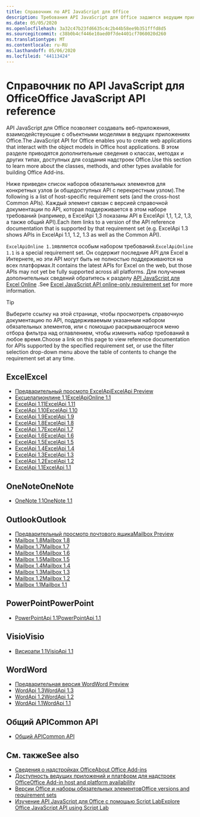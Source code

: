 ```yaml
---
title: Справочник по API JavaScript для Office
description: Требования API JavaScript для Office задаются ведущим приложением.
ms.date: 05/05/2020
ms.openlocfilehash: 3a32c47b23fd6635c4c2b44b58ee9b351fffd8d5
ms.sourcegitcommit: c38b0b4cf446e10aed0f7de4401cf7060020d260
ms.translationtype: MT
ms.contentlocale: ru-RU
ms.lasthandoff: 05/06/2020
ms.locfileid: "44113424"
---
```

# <a name="office-javascript-api-reference"></a><span data-ttu-id="f90fc-103">Справочник по API JavaScript для Office</span><span class="sxs-lookup"><span data-stu-id="f90fc-103">Office JavaScript API reference</span></span>

<span data-ttu-id="f90fc-104">API JavaScript для Office позволяет создавать веб-приложения, взаимодействующие с объектными моделями в ведущих приложениях Office.</span><span class="sxs-lookup"><span data-stu-id="f90fc-104">The JavaScript API for Office enables you to create web applications that interact with the object models in Office host applications.</span></span> <span data-ttu-id="f90fc-105">В этом разделе приводятся дополнительные сведения о классах, методах и других типах, доступных для создания надстроек Office.</span><span class="sxs-lookup"><span data-stu-id="f90fc-105">Use this section to learn more about the classes, methods, and other types available for building Office Add-ins.</span></span>

<span data-ttu-id="f90fc-106">Ниже приведен список наборов обязательных элементов для конкретных узлов (и общедоступных API с перекрестным узлом).</span><span class="sxs-lookup"><span data-stu-id="f90fc-106">The following is a list of host-specific requirement sets (and the cross-host Common APIs).</span></span> <span data-ttu-id="f90fc-107">Каждый элемент связан с версией справочной документации по API, которая поддерживается в этом наборе требований (например, в ExcelApi 1,3 показаны API в ExcelApi 1,1, 1,2, 1,3, а также общий API).</span><span class="sxs-lookup"><span data-stu-id="f90fc-107">Each item links to a version of the API reference documentation that is supported by that requirement set (e.g. ExcelApi 1.3 shows APIs in ExcelApi 1.1, 1.2, 1.3 as well as the Common API).</span></span>

<span data-ttu-id="f90fc-108">`ExcelApiOnline 1.1`является особым набором требований.</span><span class="sxs-lookup"><span data-stu-id="f90fc-108">`ExcelApiOnline 1.1` is a special requirement set.</span></span> <span data-ttu-id="f90fc-109">Он содержит последние API для Excel в Интернете, но эти API могут быть не полностью поддерживаются на всех платформах.</span><span class="sxs-lookup"><span data-stu-id="f90fc-109">It contains the latest APIs for Excel on the web, but those APIs may not yet be fully supported across all platforms.</span></span> <span data-ttu-id="f90fc-110">Для получения дополнительных сведений обратитесь к разделу [API JavaScript для Excel Online](/office/dev/add-ins/reference/requirement-sets/excel-api-online-requirement-set) .</span><span class="sxs-lookup"><span data-stu-id="f90fc-110">See [Excel JavaScript API online-only requirement set](/office/dev/add-ins/reference/requirement-sets/excel-api-online-requirement-set) for more information.</span></span>

> [!TIP]
> <span data-ttu-id="f90fc-111">Выберите ссылку на этой странице, чтобы просмотреть справочную документацию по API, поддерживаемым указанным набором обязательных элементов, или с помощью раскрывающегося меню отбора фильтра над оглавлением, чтобы изменить набор требований в любое время.</span><span class="sxs-lookup"><span data-stu-id="f90fc-111">Choose a link on this page to view reference documentation for APIs supported by the specified requirement set, or use the filter selection drop-down menu above the table of contents to change the requirement set at any time.</span></span>

## <a name="excel"></a><span data-ttu-id="f90fc-112">Excel</span><span class="sxs-lookup"><span data-stu-id="f90fc-112">Excel</span></span>

- [<span data-ttu-id="f90fc-113">Предварительный просмотр ExcelApi</span><span class="sxs-lookup"><span data-stu-id="f90fc-113">ExcelApi Preview</span></span>](/javascript/api/excel?view=excel-js-preview)
- [<span data-ttu-id="f90fc-114">Ексцелапионлине 1,1</span><span class="sxs-lookup"><span data-stu-id="f90fc-114">ExcelApiOnline 1.1</span></span>](/javascript/api/excel?view=excel-js-online)
- [<span data-ttu-id="f90fc-115">ExcelApi 1,11</span><span class="sxs-lookup"><span data-stu-id="f90fc-115">ExcelApi 1.11</span></span>](/javascript/api/excel?view=excel-js-1.11)
- [<span data-ttu-id="f90fc-116">ExcelApi 1.10</span><span class="sxs-lookup"><span data-stu-id="f90fc-116">ExcelApi 1.10</span></span>](/javascript/api/excel?view=excel-js-1.10)
- [<span data-ttu-id="f90fc-117">ExcelApi 1.9</span><span class="sxs-lookup"><span data-stu-id="f90fc-117">ExcelApi 1.9</span></span>](/javascript/api/excel?view=excel-js-1.9)
- [<span data-ttu-id="f90fc-118">ExcelApi 1.8</span><span class="sxs-lookup"><span data-stu-id="f90fc-118">ExcelApi 1.8</span></span>](/javascript/api/excel?view=excel-js-1.8)
- [<span data-ttu-id="f90fc-119">ExcelApi 1.7</span><span class="sxs-lookup"><span data-stu-id="f90fc-119">ExcelApi 1.7</span></span>](/javascript/api/excel?view=excel-js-1.7)
- [<span data-ttu-id="f90fc-120">ExcelApi 1.6</span><span class="sxs-lookup"><span data-stu-id="f90fc-120">ExcelApi 1.6</span></span>](/javascript/api/excel?view=excel-js-1.6)
- [<span data-ttu-id="f90fc-121">ExcelApi 1.5</span><span class="sxs-lookup"><span data-stu-id="f90fc-121">ExcelApi 1.5</span></span>](/javascript/api/excel?view=excel-js-1.5)
- [<span data-ttu-id="f90fc-122">ExcelApi 1.4</span><span class="sxs-lookup"><span data-stu-id="f90fc-122">ExcelApi 1.4</span></span>](/javascript/api/excel?view=excel-js-1.4)
- [<span data-ttu-id="f90fc-123">ExcelApi 1.3</span><span class="sxs-lookup"><span data-stu-id="f90fc-123">ExcelApi 1.3</span></span>](/javascript/api/excel?view=excel-js-1.3)
- [<span data-ttu-id="f90fc-124">ExcelApi 1.2</span><span class="sxs-lookup"><span data-stu-id="f90fc-124">ExcelApi 1.2</span></span>](/javascript/api/excel?view=excel-js-1.2)
- [<span data-ttu-id="f90fc-125">ExcelApi 1.1</span><span class="sxs-lookup"><span data-stu-id="f90fc-125">ExcelApi 1.1</span></span>](/javascript/api/excel?view=excel-js-1.1)

## <a name="onenote"></a><span data-ttu-id="f90fc-126">OneNote</span><span class="sxs-lookup"><span data-stu-id="f90fc-126">OneNote</span></span>

- [<span data-ttu-id="f90fc-127">OneNote 1,1</span><span class="sxs-lookup"><span data-stu-id="f90fc-127">OneNote 1.1</span></span>](/javascript/api/onenote?view=onenote-js-1.1)

## <a name="outlook"></a><span data-ttu-id="f90fc-128">Outlook</span><span class="sxs-lookup"><span data-stu-id="f90fc-128">Outlook</span></span>

- [<span data-ttu-id="f90fc-129">Предварительный просмотр почтового ящика</span><span class="sxs-lookup"><span data-stu-id="f90fc-129">Mailbox Preview</span></span>](/javascript/api/outlook?view=outlook-js-preview)
- [<span data-ttu-id="f90fc-130">Mailbox 1.8</span><span class="sxs-lookup"><span data-stu-id="f90fc-130">Mailbox 1.8</span></span>](/javascript/api/outlook?view=outlook-js-1.8)
- [<span data-ttu-id="f90fc-131">Mailbox 1.7</span><span class="sxs-lookup"><span data-stu-id="f90fc-131">Mailbox 1.7</span></span>](/javascript/api/outlook?view=outlook-js-1.7)
- [<span data-ttu-id="f90fc-132">Mailbox 1.6</span><span class="sxs-lookup"><span data-stu-id="f90fc-132">Mailbox 1.6</span></span>](/javascript/api/outlook?view=outlook-js-1.6)
- [<span data-ttu-id="f90fc-133">Mailbox 1.5</span><span class="sxs-lookup"><span data-stu-id="f90fc-133">Mailbox 1.5</span></span>](/javascript/api/outlook?view=outlook-js-1.5)
- [<span data-ttu-id="f90fc-134">Mailbox 1.4</span><span class="sxs-lookup"><span data-stu-id="f90fc-134">Mailbox 1.4</span></span>](/javascript/api/outlook?view=outlook-js-1.4)
- [<span data-ttu-id="f90fc-135">Mailbox 1.3</span><span class="sxs-lookup"><span data-stu-id="f90fc-135">Mailbox 1.3</span></span>](/javascript/api/outlook?view=outlook-js-1.3)
- [<span data-ttu-id="f90fc-136">Mailbox 1.2</span><span class="sxs-lookup"><span data-stu-id="f90fc-136">Mailbox 1.2</span></span>](/javascript/api/outlook?view=outlook-js-1.2)
- [<span data-ttu-id="f90fc-137">Mailbox 1.1</span><span class="sxs-lookup"><span data-stu-id="f90fc-137">Mailbox 1.1</span></span>](/javascript/api/outlook?view=outlook-js-1.1)

## <a name="powerpoint"></a><span data-ttu-id="f90fc-138">PowerPoint</span><span class="sxs-lookup"><span data-stu-id="f90fc-138">PowerPoint</span></span>

- [<span data-ttu-id="f90fc-139">PowerPointApi 1.1</span><span class="sxs-lookup"><span data-stu-id="f90fc-139">PowerPointApi 1.1</span></span>](/javascript/api/powerpoint?view=powerpoint-js-1.1)

## <a name="visio"></a><span data-ttu-id="f90fc-140">Visio</span><span class="sxs-lookup"><span data-stu-id="f90fc-140">Visio</span></span>

- [<span data-ttu-id="f90fc-141">Висиоапи 1,1</span><span class="sxs-lookup"><span data-stu-id="f90fc-141">VisioApi 1.1</span></span>](/javascript/api/visio?view=visio-js-1.1)

## <a name="word"></a><span data-ttu-id="f90fc-142">Word</span><span class="sxs-lookup"><span data-stu-id="f90fc-142">Word</span></span>

- [<span data-ttu-id="f90fc-143">Предварительная версия Word</span><span class="sxs-lookup"><span data-stu-id="f90fc-143">Word Preview</span></span>](/javascript/api/word?view=word-js-preview)
- [<span data-ttu-id="f90fc-144">WordApi 1.3</span><span class="sxs-lookup"><span data-stu-id="f90fc-144">WordApi 1.3</span></span>](/javascript/api/word?view=word-js-1.3)
- [<span data-ttu-id="f90fc-145">WordApi 1.2</span><span class="sxs-lookup"><span data-stu-id="f90fc-145">WordApi 1.2</span></span>](/javascript/api/word?view=word-js-1.2)
- [<span data-ttu-id="f90fc-146">WordApi 1.1</span><span class="sxs-lookup"><span data-stu-id="f90fc-146">WordApi 1.1</span></span>](/javascript/api/word?view=word-js-1.1)

## <a name="common-api"></a><span data-ttu-id="f90fc-147">Общий API</span><span class="sxs-lookup"><span data-stu-id="f90fc-147">Common API</span></span>

- [<span data-ttu-id="f90fc-148">Общий API</span><span class="sxs-lookup"><span data-stu-id="f90fc-148">Common API</span></span>](/javascript/api/office?view=common-js)

## <a name="see-also"></a><span data-ttu-id="f90fc-149">См. также</span><span class="sxs-lookup"><span data-stu-id="f90fc-149">See also</span></span>

- [<span data-ttu-id="f90fc-150">Сведения о надстройках Office</span><span class="sxs-lookup"><span data-stu-id="f90fc-150">About Office Add-ins</span></span>](/office/dev/add-ins/overview)
- [<span data-ttu-id="f90fc-151">Доступность ведущих приложений и платформ для надстроек Office</span><span class="sxs-lookup"><span data-stu-id="f90fc-151">Office Add-in host and platform availability</span></span>](/office/dev/add-ins/overview/office-add-in-availability)
- [<span data-ttu-id="f90fc-152">Версии Office и наборы обязательных элементов</span><span class="sxs-lookup"><span data-stu-id="f90fc-152">Office versions and requirement sets</span></span>](/office/dev/add-ins/develop/office-versions-and-requirement-sets)
- [<span data-ttu-id="f90fc-153">Изучение API JavaScript для Office с помощью Script Lab</span><span class="sxs-lookup"><span data-stu-id="f90fc-153">Explore Office JavaScript API using Script Lab</span></span>](/office/dev/add-ins/overview/explore-with-script-lab)
